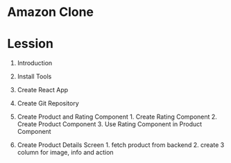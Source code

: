 # Amazon Clone

# Lession

1. Introduction
2. Install Tools
3. Create React App
4. Create Git Repository

5. Create Product and Rating Component 1. Create Rating Component 2. Create Product Component 3. Use Rating Component in Product Component

6. Create Product Details Screen 1. fetch product from backend 2. create 3 column for image, info and action
